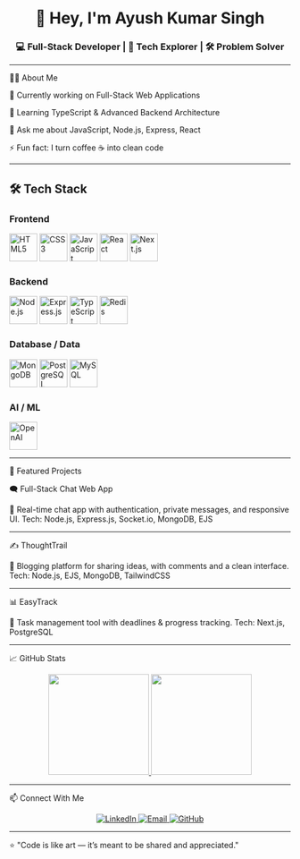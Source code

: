<h1 align="center">👋 Hey, I'm Ayush Kumar Singh</h1>

<h3 align="center">💻 Full-Stack Developer | 🚀 Tech Explorer | 🛠️ Problem Solver</h3>  

---

🧑‍💻 About Me

🔭 Currently working on Full-Stack Web Applications

🌱 Learning TypeScript & Advanced Backend Architecture

💬 Ask me about JavaScript, Node.js, Express, React

⚡ Fun fact: I turn coffee ☕ into clean code



---

## 🛠️ Tech Stack  

### Frontend  
<p align="left">
  <img src="https://cdn.jsdelivr.net/gh/devicons/devicon/icons/html5/html5-original.svg" height="50" alt="HTML5" />
  <img src="https://cdn.jsdelivr.net/gh/devicons/devicon/icons/css3/css3-original.svg" height="50" alt="CSS3" />
  <img src="https://cdn.jsdelivr.net/gh/devicons/devicon/icons/javascript/javascript-original.svg" height="50" alt="JavaScript" />
  <img src="https://cdn.jsdelivr.net/gh/devicons/devicon/icons/react/react-original.svg" height="50" alt="React" />
  <img src="https://cdn.jsdelivr.net/gh/devicons/devicon/icons/nextjs/nextjs-original.svg" height="50" alt="Next.js" />
</p>  

### Backend  
<p align="left">
  <img src="https://cdn.jsdelivr.net/gh/devicons/devicon/icons/nodejs/nodejs-original.svg" height="50" alt="Node.js" />
  <img src="https://cdn.jsdelivr.net/gh/devicons/devicon/icons/express/express-original.svg" height="50" alt="Express.js" />
  <img src="https://cdn.jsdelivr.net/gh/devicons/devicon/icons/typescript/typescript-original.svg" height="50" alt="TypeScript" />
  <img src="https://cdn.jsdelivr.net/gh/devicons/devicon/icons/redis/redis-original.svg" height="50" alt="Redis" />
</p>  

### Database / Data  
<p align="left">
  <img src="https://cdn.jsdelivr.net/gh/devicons/devicon/icons/mongodb/mongodb-original.svg" height="50" alt="MongoDB" />
  <img src="https://cdn.jsdelivr.net/gh/devicons/devicon/icons/postgresql/postgresql-original.svg" height="50" alt="PostgreSQL" />
  <img src="https://cdn.jsdelivr.net/gh/devicons/devicon/icons/mysql/mysql-original.svg" height="50" alt="MySQL" />
</p>  

### AI / ML  
<p align="left">
  <img src="https://cdn.jsdelivr.net/npm/simple-icons@v11/icons/openai.svg" height="50" alt="OpenAI" />
</p>

---

📌 Featured Projects

🗨️ Full-Stack Chat Web App

💬 Real-time chat app with authentication, private messages, and responsive UI.
Tech: Node.js, Express.js, Socket.io, MongoDB, EJS


---

✍️ ThoughtTrail

📝 Blogging platform for sharing ideas, with comments and a clean interface.
Tech: Node.js, EJS, MongoDB, TailwindCSS


---

📊 EasyTrack

📅 Task management tool with deadlines & progress tracking.
Tech: Next.js, PostgreSQL


---

📈 GitHub Stats

<p align="center">  
  <a href="https://github.com/AyushSingh1002">  
    <img   
      src="https://github-readme-stats.vercel.app/api?username=AyushSingh1002&show_icons=true&theme=radical&hide_border=true&count_private=true"   
      height="180"  
    />  
  </a>  
  <a href="https://github.com/AyushSingh1002">  
    <img   
      src="https://github-readme-streak-stats.herokuapp.com?user=AyushSingh1002&theme=radical&hide_border=true"   
      height="180"  
    />  
  </a>  
</p>  

---  

📫 Connect With Me

<p align="center">  
  <a href="https://www.linkedin.com/in/ayush-kumar-singh-1b21e/" target="_blank">  
    <img src="https://img.shields.io/badge/LinkedIn-0A66C2?logo=linkedin&logoColor=white&style=for-the-badge" alt="LinkedIn" />  
  </a>  
  <a href="mailto:ayushkumar408647@gmail.com">  
    <img src="https://img.shields.io/badge/Email-D14836?logo=gmail&logoColor=white&style=for-the-badge" alt="Email" />  
  </a>  
  <a href="https://github.com/AyushSingh1002" target="_blank">  
    <img src="https://img.shields.io/badge/GitHub-181717?logo=github&logoColor=white&style=for-the-badge" alt="GitHub" />  
  </a>  
</p>  

---  

⭐ "Code is like art — it’s meant to be shared and appreciated."

